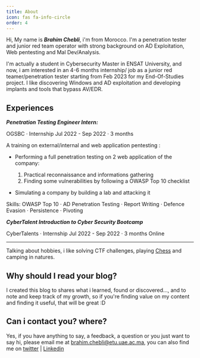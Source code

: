 ```yaml
---
title: About
icon: fas fa-info-circle
order: 4
---
```


 Hi, My name is ***Brahim Chebli***, i'm from Morocco. I'm a penetration tester and junior red team operator with strong background on AD Exploitation, Web pentesting and Mal Dev/Analysis.


 I'm actually a student in Cybersecurity Master in ENSAT University, and now, i am interested in an 4-6 months internship/
job as a junior red teamer/penetration tester starting from Feb 2023 for my End-Of-Studies project. I like discovering Windows and AD exploitation and developing implants and tools that bypass AV/EDR.


## Experiences

***Penetration Testing Engineer Intern:***

OGSBC · Internship
Jul 2022 - Sep 2022 · 3 months

A training on external/internal and web application pentesting :
 - Performing a full penetration testing on 2 web application of the company:
	1. Practical reconnaissance and informations gathering
	2. Finding some vulnerabilities by following a OWASP Top 10 checklist

 - Simulating a company by building a lab and attacking it

Skills: OWASP Top 10 · AD Penetration Testing · Report Writing · Defence Evasion · Persistence · Pivoting


***CyberTalent Introduction to Cyber Security Bootcamp***

CyberTalents · Internship
Jul 2022 - Sep 2022 · 3 months
Online



---

 Talking about hobbies, i like solving CTF challenges, playing [Chess](https://lichess.org/@/forra_a3) and camping in natures.
 
<script src="https://tryhackme.com/badge/429000"></script>

## Why should I read your blog?
I created this blog to shares what i learned, found or discovered..., and to note and keep track of my growth, so if you're  finding value on my content and finding it useful, that will be great :D

## Can i contact you? where?
Yes, if you have anything to say, a feedback, a question or you just want to say hi, please email me at brahim.chebli@etu.uae.ac.ma, you can also find me on [twitter](https://twitter.com/x4sh3s) | [Linkedin](https://www.linkedin.com/in/brahim-chebli/)